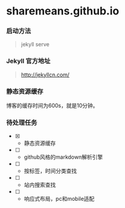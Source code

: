 # sharemeans.github.io

### 启动方法

> jekyll serve

### Jekyll 官方地址

> http://jekyllcn.com/

### 静态资源缓存

博客的缓存时间为600s，就是10分钟。

### 待处理任务

- [x] - 静态资源缓存
- [ ] - github风格的markdown解析引擎
- [ ] - 按标签，时间分类查找
- [ ] - 站内搜索查找
- [ ] - 响应式布局，pc和mobile适配
